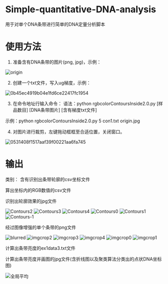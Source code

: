 # Simple-quantitative-DNA-analysis
用于对单个DNA条带进行简单的DNA定量分析脚本

# 使用方法
1. 准备含有DNA条带的图片(png, jpg)，示例：

![origin](https://user-images.githubusercontent.com/54057111/117839592-f38b2180-b2ad-11eb-8432-642617e9e7f7.jpg)


2. 创建一个txt文件，写入ug梯度，示例：

![0b45ec4919b04e1fd6ce22417fc1954](https://user-images.githubusercontent.com/54057111/117829222-2250ca00-b2a5-11eb-828b-7405933d1280.png)

3. 在命令地址行输入命令：
语法：python rgbcolorContoursInside2.0.py [样品数目] [DNA条带图片] [含有梯度txt文件]

示例：python rgbcolorContoursInside2.0.py 5 con1.txt origin.jpg

4. 对图片进行裁剪，左键拖动框框至合适位置，关闭窗口。

![0531408f1517aaf39f00221aa6fa745](https://user-images.githubusercontent.com/54057111/117839764-1b7a8500-b2ae-11eb-9984-d0034aa9f481.png)



# 输出
类别：
含有识别出条带轮廓的csv坐标文件

算出坐标内的RGB数值的csv文件

识别出轮廓效果的jpg文件

![Contours2](https://user-images.githubusercontent.com/54057111/117839926-41a02500-b2ae-11eb-9cad-c4076892e30b.jpg)
![Contours3](https://user-images.githubusercontent.com/54057111/117839930-42d15200-b2ae-11eb-9329-198f2b0eb9bd.jpg)
![Contours4](https://user-images.githubusercontent.com/54057111/117839932-42d15200-b2ae-11eb-91d3-d17283feb89a.jpg)
![Contours0](https://user-images.githubusercontent.com/54057111/117839935-4369e880-b2ae-11eb-92ca-618c49ee9823.jpg)
![Contours1](https://user-images.githubusercontent.com/54057111/117839937-44027f00-b2ae-11eb-93e6-5da32e67e38e.jpg)
![Contours-1](https://user-images.githubusercontent.com/54057111/117839940-44027f00-b2ae-11eb-98d6-c0836f4f809f.jpg)

经过图像增强的单个条带的png文件

![blurred](https://user-images.githubusercontent.com/54057111/117840036-5e3c5d00-b2ae-11eb-958c-fd37acd5b40f.png)
![imgcrop2](https://user-images.githubusercontent.com/54057111/117840005-57154f00-b2ae-11eb-975b-e8a6694e6d79.png)
![imgcrop3](https://user-images.githubusercontent.com/54057111/117840007-57ade580-b2ae-11eb-89e5-f53d495ede3d.png)
![imgcrop4](https://user-images.githubusercontent.com/54057111/117840010-58467c00-b2ae-11eb-9d2e-3a548414545c.png)
![imgcrop0](https://user-images.githubusercontent.com/54057111/117840012-58df1280-b2ae-11eb-8c07-eb5001c59307.png)
![imgcrop1](https://user-images.githubusercontent.com/54057111/117840014-58df1280-b2ae-11eb-9e39-9a64a487b03d.png)

计算出条带亮度的ex1data3.txt文件

计算出条带亮度并画图的jpg文件(含折线图以及聚类算法分类出的点状DNA坐标图)

![全局平均](https://user-images.githubusercontent.com/54057111/117840054-63011100-b2ae-11eb-949d-6e09870f7e07.jpg)


